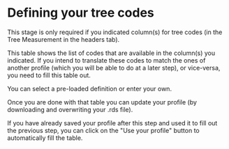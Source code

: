 # Defining your tree codes

This stage is only required if you indicated column(s) for tree codes (in the Tree Measurement in the headers tab).

This table shows the list  of codes that are available in the column(s) you indicated. 
If you intend to translate these codes to match the ones of another profile (which you will be able to do at a later step), or vice-versa, you need to fill this table out.

You can select a pre-loaded definition or enter your own. 

Once you are done with that table you can update your profile (by downloading and overwriting your .rds file).

If you have already saved your profile after this step and used it to fill out the previous step, you can click on the "Use your profile" button to automatically fill the table.


